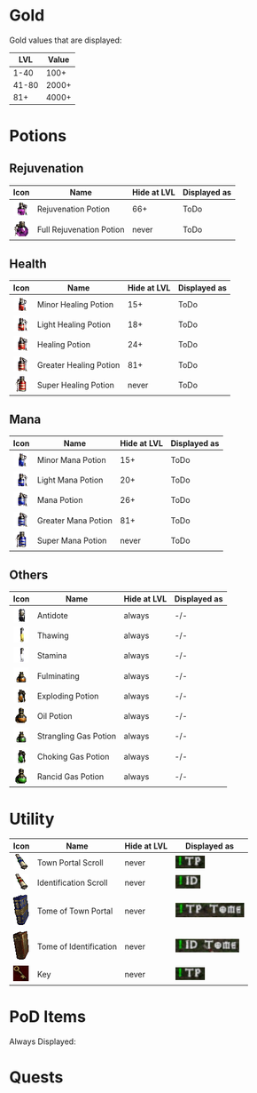 # Gold
Gold values that are displayed:

| LVL | Value |
| --- | --- |
| 1-40 | 100+ |
| 41-80| 2000+|
| 81+ | 4000+ |

# Potions
## Rejuvenation

| Icon | Name | Hide at LVL | Displayed as |
| --- | --- | --- | --- |
| ![](icons/Rejuv.gif) | Rejuvenation Potion | 66+ | ToDo |
| ![](icons/Fullrejuv.gif) | Full Rejuvenation Potion | never | ToDo |

## Health

| Icon | Name | Hide at LVL | Displayed as |
| --- | --- | --- | --- |
| ![](icons/Minorhealing.gif) | Minor Healing Potion | 15+ | ToDo |
| ![](icons/Lighthealing.gif) | Light Healing Potion | 18+ | ToDo |
| ![](icons/Healing.gif) | Healing Potion | 24+ | ToDo |
| ![](icons/Greaterhealing.gif) | Greater Healing Potion | 81+ | ToDo |
| ![](icons/Superhealing.gif) | Super Healing Potion | never | ToDo |

## Mana

| Icon | Name | Hide at LVL | Displayed as |
| --- | --- | --- | --- |
| ![](icons/Minormana.gif) | Minor Mana Potion | 15+ | ToDo |
| ![](icons/Lightmana.gif) | Light Mana Potion | 20+ | ToDo |
| ![](icons/Mana.gif) | Mana Potion | 26+ | ToDo |
| ![](icons/Greatermana.gif) | Greater Mana Potion | 81+ | ToDo |
| ![](icons/Supermana.gif) | Super Mana Potion | never | ToDo |

## Others

| Icon | Name | Hide at LVL | Displayed as |
| --- | --- | --- | --- |
| ![](icons/Antidote.gif) | Antidote | always | -/- |
| ![](icons/Thawing.gif) | Thawing | always | -/- |
| ![](icons/Stamina.gif) | Stamina | always | -/- |
| ![](icons/Fulminatingpotion.gif) | Fulminating | always | -/- |
| ![](icons/Explodingpotion.gif) | Exploding Potion | always | -/- |
| ![](icons/Oilpotion.gif) | Oil Potion | always | -/- |
| ![](icons/Stranglinggaspotion.gif) | Strangling Gas Potion | always | -/- |
| ![](icons/Chokinggaspotion.gif) | Choking Gas Potion | always | -/- |
| ![](icons/Rancidgaspotion.gif) | Rancid Gas Potion | always | -/- |

# Utility

| Icon | Name | Hide at LVL | Displayed as |
| --- | --- | --- | --- |
| ![](icons/scrolltp.gif) | Town Portal Scroll | never | ![](ss/tp.png) |
| ![](icons/scrollid.gif) | Identification Scroll | never | ![](ss/id.png) |
| ![](icons/tometp.gif) | Tome of Town Portal | never | ![](ss/tpt.png) |
| ![](icons/tomeid.gif) | Tome of Identification | never | ![](ss/idt.png) |
| ![](icons/key.gif) | Key | never |![](ss/tp.png) |

# PoD Items
Always Displayed:




# Quests